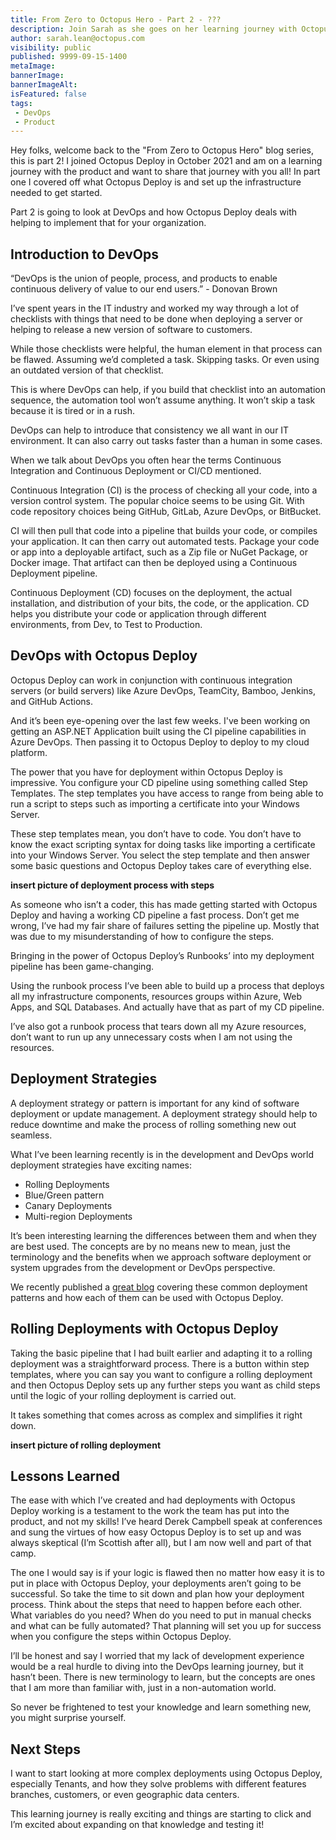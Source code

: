 ```yaml
---
title: From Zero to Octopus Hero - Part 2 - ???
description: Join Sarah as she goes on her learning journey with Octopus Deploy.
author: sarah.lean@octopus.com
visibility: public
published: 9999-09-15-1400
metaImage: 
bannerImage: 
bannerImageAlt: 
isFeatured: false
tags:
 - DevOps
 - Product
---
```


Hey folks, welcome back to the "From Zero to Octopus Hero" blog series, this is part 2!  I joined Octopus Deploy in October 2021 and am on a learning journey with the product and want to share that journey with you all!  In part one I covered off what Octopus Deploy is and set up the infrastructure needed to get started.  
 
Part 2 is going to look at DevOps and how Octopus Deploy deals with helping to implement that for your organization. 

## Introduction to DevOps
“DevOps is the union of people, process, and products to enable continuous delivery of value to our end users.” - Donovan Brown
 
I’ve spent years in the IT industry and worked my way through a lot of checklists with things that need to be done when deploying a server or helping to release a new version of software to customers.
 
While those checklists were helpful, the human element in that process can be flawed.  Assuming we’d completed a task. Skipping tasks.  Or even using an outdated version of that checklist.
 
This is where DevOps can help, if you build that checklist into an automation sequence, the automation tool won’t assume anything.  It won’t skip a task because it is tired or in a rush.
 
DevOps can help to introduce that consistency we all want in our IT environment.  It can also carry out tasks faster than a human in some cases.
 
When we talk about DevOps you often hear the terms Continuous Integration and Continuous Deployment or CI/CD mentioned.
 
Continuous Integration (CI) is the process of checking all your code, into a version control system.  The popular choice seems to be using Git.  With code repository choices being GitHub, GitLab, Azure DevOps, or BitBucket.
 
CI will then pull that code into a pipeline that builds your code, or compiles your application.  It can then carry out automated tests. Package your code or app into a deployable artifact, such as a Zip file or NuGet Package, or Docker image.  That artifact can then be deployed using a Continuous Deployment pipeline. 

Continuous Deployment (CD) focuses on the deployment, the actual installation, and distribution of your bits, the code, or the application.  CD helps you distribute your code or application through different environments, from Dev, to Test to Production. 

## DevOps with Octopus Deploy
Octopus Deploy can work in conjunction with continuous integration servers (or build servers) like Azure DevOps, TeamCity, Bamboo, Jenkins, and GitHub Actions. 
 
And it’s been eye-opening over the last few weeks. I've been working on getting an ASP.NET Application built using the CI pipeline capabilities in Azure DevOps. Then passing it to Octopus Deploy to deploy to my cloud platform.
 
The power that you have for deployment within Octopus Deploy is impressive.  You configure your CD pipeline using something called Step Templates. The step templates you have access to range from being able to run a script to steps such as importing a certificate into your Windows Server.
 
These step templates mean, you don’t have to code. You don’t have to know the exact scripting syntax for doing tasks like importing a certificate into your Windows Server. You select the step template and then answer some basic questions and Octopus Deploy takes care of everything else.

**insert picture of deployment process with steps**

As someone who isn’t a coder, this has made getting started with Octopus Deploy and having a working CD pipeline a fast process.  Don’t get me wrong, I’ve had my fair share of failures setting the pipeline up.  Mostly that was due to my misunderstanding of how to configure the steps. 

Bringing in the power of Octopus Deploy’s Runbooks’ into my deployment pipeline has been game-changing. 

Using the runbook process I’ve been able to build up a process that deploys all my infrastructure components, resources groups within Azure, Web Apps, and SQL Databases.  And actually have that as part of my CD pipeline. 

I’ve also got a runbook process that tears down all my Azure resources, don’t want to run up any unnecessary costs when I am not using the resources. 

## Deployment Strategies
A deployment strategy or pattern is important for any kind of software deployment or update management.   A deployment strategy should help to reduce downtime and make the process of rolling something new out seamless. 

What I’ve been learning recently is in the development and DevOps world deployment strategies have exciting names: 
- Rolling Deployments
- Blue/Green pattern
- Canary Deployments
- Multi-region Deployments

It’s been interesting learning the differences between them and when they are best used.  The concepts are by no means new to mean, just the terminology and the benefits when we approach software deployment or system upgrades from the development or DevOps perspective. 
 
We recently published a [great blog](https://octopus.com/blog/common-deployment-patterns-and-how-to-set-them-up-in-octopus) covering these common deployment patterns and how each of them can be used with Octopus Deploy.  

## Rolling Deployments with Octopus Deploy
Taking the basic pipeline that I had built earlier and adapting it to a rolling deployment was a straightforward process.  There is a button within step templates, where you can say you want to configure a rolling deployment and then Octopus Deploy sets up any further steps you want as child steps until the logic of your rolling deployment is carried out. 

It takes something that comes across as complex and simplifies it right down. 

**insert picture of rolling deployment**
 
## Lessons Learned
The ease with which I’ve created and had deployments with Octopus Deploy working is a testament to the work the team has put into the product, and not my skills!  I’ve heard Derek Campbell speak at conferences and sung the virtues of how easy Octopus Deploy is to set up and was always skeptical (I’m Scottish after all), but I am now well and part of that camp. 
 
The one I would say is if your logic is flawed then no matter how easy it is to put in place with Octopus Deploy, your deployments aren’t going to be successful.  So take the time to sit down and plan how your deployment process.  Think about the steps that need to happen before each other. What variables do you need?  When do you need to put in manual checks and what can be fully automated?  That planning will set you up for success when you configure the steps within Octopus Deploy. 
 
I’ll be honest and say I worried that my lack of development experience would be a real hurdle to diving into the DevOps learning journey, but it hasn’t been.  There is new terminology to learn, but the concepts are ones that I am more than familiar with, just in a non-automation world. 
 
So never be frightened to test your knowledge and learn something new, you might surprise yourself.  
 
## Next Steps
I want to start looking at more complex deployments using Octopus Deploy, especially Tenants, and how they solve problems with different features branches, customers, or even geographic data centers. 
 
This learning journey is really exciting and things are starting to click and I’m excited about expanding on that knowledge and testing it!

